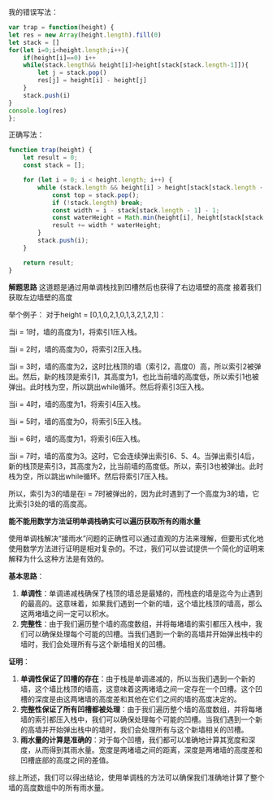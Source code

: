 我的错误写法：
```javaScript
var trap = function(height) {
let res = new Array(height.length).fill(0)
let stack = []
for(let i=0;i<height.length;i++){
    if(height[i]==0) i++
    while(stack.length&& height[i]>height[stack[stack.length-1]]){
        let j = stack.pop()
        res[j] = height[i] - height[j]
    }
    stack.push(i)
}
console.log(res)
};
```

正确写法：
```javaScript
function trap(height) {
    let result = 0;
    const stack = [];

    for (let i = 0; i < height.length; i++) {
        while (stack.length && height[i] > height[stack[stack.length - 1]]) {
            const top = stack.pop();
            if (!stack.length) break;
            const width = i - stack[stack.length - 1] - 1;
            const waterHeight = Math.min(height[i], height[stack[stack.length - 1]]) - height[top];
            result += width * waterHeight;
        }
        stack.push(i);
    }

    return result;
}

```

**解题思路**
这道题是通过用单调栈找到凹槽然后也获得了右边墙壁的高度 接着我们获取左边墙壁的高度

举个例子：
对于height = [0,1,0,2,1,0,1,3,2,1,2,1]：

当i = 1时，墙的高度为1，将索引1压入栈。 

当i = 2时，墙的高度为0，将索引2压入栈。 

当i = 3时，墙的高度为2，这时比栈顶的墙（索引2，高度0）高，所以索引2被弹出。然后，新的栈顶是索引1，其高度为1，也比当前墙的高度低，所以索引1也被弹出。此时栈为空，所以跳出while循环。然后将索引3压入栈。

当i = 4时，墙的高度为1，将索引4压入栈。 

当i = 5时，墙的高度为0，将索引5压入栈。

当i = 6时，墙的高度为1，将索引6压入栈。 

当i = 7时，墙的高度为3。这时，它会连续弹出索引6、5、4。当弹出索引4后，新的栈顶是索引3，其高度为2，比当前墙的高度低。所以，索引3也被弹出。此时栈为空，所以跳出while循环。然后将索引7压入栈。 

所以，索引为3的墙是在i = 7时被弹出的，因为此时遇到了一个高度为3的墙，它比索引3处的墙的高度高。 


**能不能用数学方法证明单调栈确实可以遍历获取所有的雨水量**

使用单调栈解决“接雨水”问题的正确性可以通过直观的方法来理解，但要形式化地使用数学方法进行证明是相对复杂的。不过，我们可以尝试提供一个简化的证明来解释为什么这种方法是有效的。

**基本思路**：

1. **单调性**：单调递减栈确保了栈顶的墙总是最矮的，而栈底的墙是迄今为止遇到的最高的。这意味着，如果我们遇到一个新的墙，这个墙比栈顶的墙高，那么这两堵墙之间一定可以积水。
2. **完整性**：由于我们遍历整个墙的高度数组，并将每堵墙的索引都压入栈中，我们可以确保处理每个可能的凹槽。当我们遇到一个新的高墙并开始弹出栈中的墙时，我们会处理所有与这个新墙相关的凹槽。

**证明**：

1. **单调性保证了凹槽的存在**：由于栈是单调递减的，所以当我们遇到一个新的墙，这个墙比栈顶的墙高，这意味着这两堵墙之间一定存在一个凹槽。这个凹槽的深度是由这两堵墙的高度差和其他在它们之间的墙的高度决定的。
2. **完整性保证了所有凹槽都被处理**：由于我们遍历整个墙的高度数组，并将每堵墙的索引都压入栈中，我们可以确保处理每个可能的凹槽。当我们遇到一个新的高墙并开始弹出栈中的墙时，我们会处理所有与这个新墙相关的凹槽。
3. **雨水量的计算是准确的**：对于每个凹槽，我们都可以准确地计算其宽度和深度，从而得到其雨水量。宽度是两堵墙之间的距离，深度是两堵墙的高度差和凹槽底部的高度之间的差值。

综上所述，我们可以得出结论，使用单调栈的方法可以确保我们准确地计算了整个墙的高度数组中的所有雨水量。

